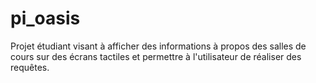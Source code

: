 # pi_oasis
Projet étudiant visant à afficher des informations à propos des salles de cours sur des écrans tactiles et permettre à l'utilisateur de réaliser des requêtes.
